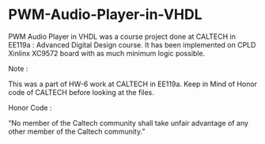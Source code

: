 # PWM-Audio-Player-in-VHDL
PWM Audio Player in VHDL was a course project done at CALTECH in EE119a : Advanced Digital Design course. It has been implemented on CPLD Xinlinx XC9572 board with as much minimum logic possible.

Note :

This was a part of HW-6 work at CALTECH in EE119a. Keep in Mind of Honor code of CALTECH before looking at the files.

Honor Code :

“No member of the Caltech community shall take unfair advantage of any other member of the Caltech community.”
